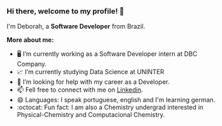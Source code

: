 ### Hi there, welcome to my profile! 👋

I'm Deborah, a **Software Developer** from Brazil.

**More about me:**

- :desktop_computer: I’m currently working as a Software Developer intern at DBC Company.
- :chart_with_upwards_trend: I’m currently studying Data Science at UNINTER
- 🤔 I’m looking for help with my career as a Developer.
- 📫 Fell free to connect with me on [Linkedin](https://www.linkedin.com/in/deborah-regina-silveira-163619211/).
- 😄 Languages: I speak portuguese, english and I'm learning german.
- :octocat: Fun fact: I am also a Chemistry undergrad interested in Physical-Chemistry and Computacional Chemistry.

